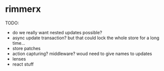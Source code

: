 # rimmerx

TODO:

- do we really want nested updates possible?
- async update transaction? but that could lock the whole store for a long time...
- store patches
- action capturing? middleware? woud need to give names to updates
- lenses
- react stuff
